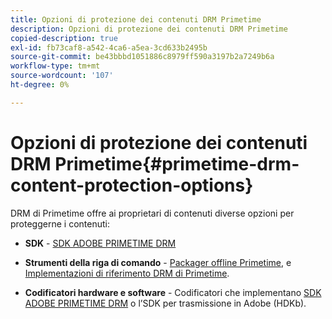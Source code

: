 ```yaml
---
title: Opzioni di protezione dei contenuti DRM Primetime
description: Opzioni di protezione dei contenuti DRM Primetime
copied-description: true
exl-id: fb73caf8-a542-4ca6-a5ea-3cd633b2495b
source-git-commit: be43bbbd1051886c8979ff590a3197b2a7249b6a
workflow-type: tm+mt
source-wordcount: '107'
ht-degree: 0%

---
```


# Opzioni di protezione dei contenuti DRM Primetime{#primetime-drm-content-protection-options}

DRM di Primetime offre ai proprietari di contenuti diverse opzioni per proteggerne i contenuti:

* **SDK** - [SDK ADOBE PRIMETIME DRM](https://helpx.adobe.com/content/dam/help/en/primetime/drm/drm_sdk_overview.pdf)

* **Strumenti della riga di comando** - [Packager offline Primetime](https://helpx.adobe.com/content/dam/help/en/primetime/guides/offline_packager_getting_started.pdf), e [Implementazioni di riferimento DRM di Primetime](https://helpx.adobe.com/content/dam/help/en/primetime/drm/drm_reference_implementations.pdf).

* **Codificatori hardware e software** - Codificatori che implementano [SDK ADOBE PRIMETIME DRM](https://helpx.adobe.com/content/dam/help/en/primetime/drm/drm_sdk_overview.pdf) o l’SDK per trasmissione in Adobe (HDKb).
